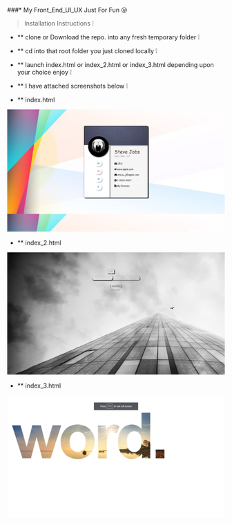 ###* My Front_End_UI_UX  Just For Fun :stuck_out_tongue:

> Installation Instructions :grey_exclamation:

* ** clone or Download the repo. into any fresh temporary folder :grey_exclamation:

* ** cd into that root folder you just cloned locally :grey_exclamation:

* ** launch index.html or index_2.html or index_3.html depending upon your choice enjoy :grey_exclamation:

* ** I have attached screenshots below :grey_exclamation:
 
* ** index.html

![alt tag](https://github.com/divyanshu-rawat/Front_End_UI_UX/blob/master/snapshots/Screenshot%20(2).png)

* ** index_2.html

![alt tag](https://github.com/divyanshu-rawat/Front_End_UI_UX/blob/master/snapshots/Screenshot%20(3).png)

* ** index_3.html

![alt tag](https://github.com/divyanshu-rawat/Front_End_UI_UX/blob/master/snapshots/Screenshot%20(4).png)
